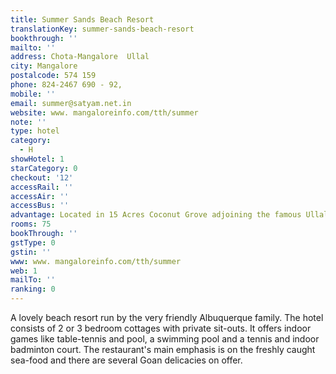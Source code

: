 ```yaml
---
title: Summer Sands Beach Resort
translationKey: summer-sands-beach-resort
bookthrough: ''
mailto: ''
address: Chota-Mangalore  Ullal
city: Mangalore
postalcode: 574 159
phone: 824-2467 690 - 92,
mobile: ''
email: summer@satyam.net.in
website: www. mangaloreinfo.com/tth/summer
note: ''
type: hotel
category:
  - H
showHotel: 1
starCategory: 0
checkout: '12'
accessRail: ''
accessAir: ''
accessBus: ''
advantage: Located in 15 Acres Coconut Grove adjoining the famous Ullal Beach
rooms: 75
bookThrough: ''
gstType: 0
gstin: ''
www: www. mangaloreinfo.com/tth/summer
web: 1
mailTo: ''
ranking: 0
---
```







A lovely beach resort run by the very friendly Albuquerque family. The hotel consists of 2 or 3 bedroom cottages with private sit-outs. It offers indoor games like table-tennis and pool, a swimming pool and a tennis and indoor badminton court. The restaurant's main emphasis is on the freshly caught sea-food and there are several Goan delicacies on offer.